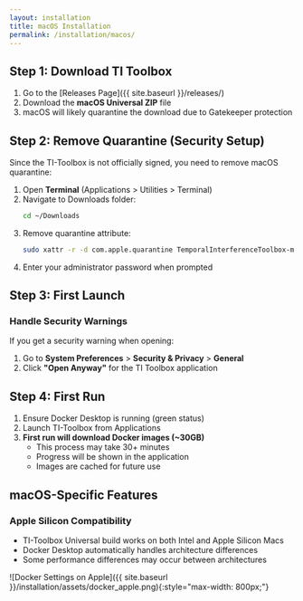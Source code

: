 ```yaml
---
layout: installation
title: macOS Installation
permalink: /installation/macos/
---
```


## Step 1: Download TI Toolbox

1. Go to the [Releases Page]({{ site.baseurl }}/releases/)
2. Download the **macOS Universal ZIP** file
3. macOS will likely quarantine the download due to Gatekeeper protection

## Step 2: Remove Quarantine (Security Setup)

Since the TI-Toolbox is not officially signed, you need to remove macOS quarantine:

1. Open **Terminal** (Applications > Utilities > Terminal)
2. Navigate to Downloads folder:
   ```bash
   cd ~/Downloads
   ```
3. Remove quarantine attribute:
   ```bash
   sudo xattr -r -d com.apple.quarantine TemporalInterferenceToolbox-macOS-universal.zip
   ```
4. Enter your administrator password when prompted

## Step 3: First Launch

### Handle Security Warnings
If you get a security warning when opening:
1. Go to **System Preferences** > **Security & Privacy** > **General**
2. Click **"Open Anyway"** for the TI Toolbox application


## Step 4: First Run

1. Ensure Docker Desktop is running (green status)
2. Launch TI-Toolbox from Applications
3. **First run will download Docker images (~30GB)**
   - This process may take 30+ minutes
   - Progress will be shown in the application
   - Images are cached for future use

## macOS-Specific Features

### Apple Silicon Compatibility
- TI-Toolbox Universal build works on both Intel and Apple Silicon Macs
- Docker Desktop automatically handles architecture differences
- Some performance differences may occur between architectures

![Docker Settings on Apple]({{ site.baseurl }}/installation/assets/docker_apple.png){:style="max-width: 800px;"}
